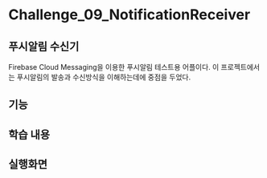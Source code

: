 # Challenge_09_NotificationReceiver
## 푸시알림 수신기

Firebase Cloud Messaging을 이용한 푸시알림 테스트용 어플이다.
이 프로젝트에서는 푸시알림의 발송과 수신방식을 이해하는데에 중점을 두었다.


## 기능

 


## 학습 내용

 
                           
                            
## 실행화면
